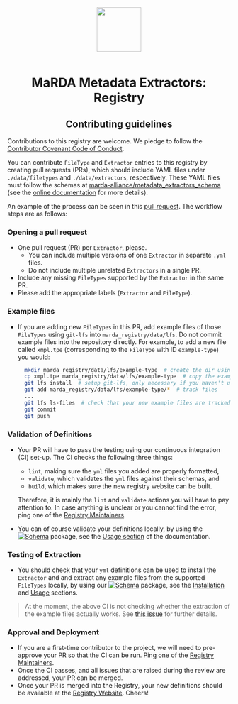 <div align="center" style="padding-bottom: 1em;">
<img width="100px" align="center" src="https://avatars.githubusercontent.com/u/74017645?s=200&v=4">
</div>

# <div align="center">MaRDA Metadata Extractors: Registry</div>
## <div align="center">Contributing guidelines</div>

Contributions to this registry are welcome. We pledge to follow the [Contributor Covenant Code of Conduct](https://www.contributor-covenant.org/version/2/1/code_of_conduct/).

You can contribute `FileType` and `Extractor` entries to this registry by creating pull requests (PRs), which should include YAML files under `./data/filetypes` and `./data/extractors`, respectively. These YAML files  must follow the schemas at [marda-alliance/metadata_extractors_schema](https://github.com/marda-alliance/metadata_extractors_schema) (see the [online documentation](https://marda-alliance.github.io/metadata_extractors_schema) for more details).

An example of the process can be seen in this [pull request](https://github.com/marda-alliance/metadata_extractors_registry/pull/54). The workflow steps are as follows:


### Opening a pull request
- One pull request (PR) per `Extractor`, please.
    - You can include multiple versions of one `Extractor` in separate `.yml` files.
    - Do not include multiple unrelated `Extractors` in a single PR.
- Include any missing `FileTypes` supported by the `Extractor` in the same PR.
- Please add the appropriate labels (`Extractor` and `FileType`).

### Example files
- If you are adding new `FileTypes` in this PR, add example files of those `FileTypes` using `git-lfs` into `marda_registry/data/lfs`. Do not commit example files into the repository directly. For example, to add a new file called `xmpl.tpe` (corresponding to the `FileType` with ID `example-type`) you would:

  ``` bash
    mkdir marda_registry/data/lfs/example-type  # create the dir using FileType ID
    cp xmpl.tpe marda_registry/data/lfs/example-type  # copy the example file
    git lfs install  # setup git-lfs, only necessary if you haven't used git-lfs before
    git add marda_registry/data/lfs/example-type/*  # track files
    ...
    git lfs ls-files  # check that your new example files are tracked before committing
    git commit
    git push
  ```

### Validation of Definitions
- Your PR will have to pass the testing using our continuous integration (CI) set-up. The CI checks the following three things:
    - `lint`, making sure the `yml` files you added are properly formatted,
    - `validate`, which validates the `yml` files against their schemas, and
    - `build`, which makes sure the new registry website can be built.

  Therefore, it is mainly the `lint` and `validate` actions you will have to pay attention to. In case anything is unclear or you cannot find the error, ping one of the [Registry Maintainers](./README.md#registry-maintainers).
- You can of course validate your definitions locally, by using the [![Schema](https://badgen.net/static/marda-alliance/metadata_extractors_schema/?icon=github)](https://github.com/marda-alliance/metadata_extractors_schema/) package, see the [Usage section](https://marda-alliance.github.io/metadata_extractors_schema/main/usage.html) of the documentation.

### Testing of Extraction
- You should check that your `yml` definitions can be used to install the `Extractor` and and extract any example files from the supported `FileTypes` locally, by using our [![Schema](https://badgen.net/static/marda-alliance/metadata_extractors_api/?icon=github)](https://github.com/marda-alliance/metadata_extractors_api/) package, see the [Installation](https://github.com/marda-alliance/metadata_extractors_api#installation) and [Usage](https://github.com/marda-alliance/metadata_extractors_api#usage) sections.

> At the moment, the above CI is not checking whether the extraction of the example files actually works. See [this issue](https://github.com/marda-alliance/metadata_extractors_registry/issues/34) for further details.

### Approval and Deployment
- If you are a first-time contributor to the project, we will need to pre-approve your PR so that the CI can be run. Ping one of the [Registry Maintainers](./README.md#registry-maintainers).
- Once the CI passes, and all issues that are raised during the review are addressed, your PR can be merged.
- Once your PR is merged into the Registry, your new definitions should be available at the [Registry Website](https://marda-registry.fly.dev/). Cheers!
